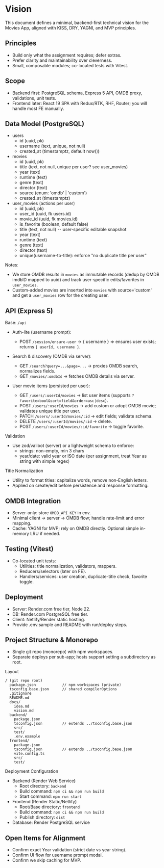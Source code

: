 # Vision

This document defines a minimal, backend-first technical vision for the Movies App, aligned with KISS, DRY, YAGNI, and MVP principles.

## Principles

- Build only what the assignment requires; defer extras.
- Prefer clarity and maintainability over cleverness.
- Small, composable modules; co-located tests with Vitest.

## Scope

- Backend first: PostgreSQL schema, Express 5 API, OMDB proxy, validations, unit tests.
- Frontend later: React 19 SPA with Redux/RTK, RHF, Router; you will handle most FE manually.

## Data Model (PostgreSQL)

- users
  - id (uuid, pk)
  - username (text, unique, not null)
  - created_at (timestamptz, default now())
- movies
  - id (uuid, pk)
  - title (text, not null, unique per user? see user_movies)
  - year (text)
  - runtime (text)
  - genre (text)
  - director (text)
  - source (enum: 'omdb' | 'custom')
  - created_at (timestamptz)
- user_movies (actions per user)
  - id (uuid, pk)
  - user_id (uuid, fk users.id)
  - movie_id (uuid, fk movies.id)
  - is_favorite (boolean, default false)
  - title (text, not null) -- user-specific editable snapshot
  - year (text)
  - runtime (text)
  - genre (text)
  - director (text)
  - unique(username-to-title): enforce "no duplicate title per user"

Notes:

- We store OMDB results in `movies` as immutable records (dedup by OMDB imdbID mapped to uuid) and track user-specific edits/favorites in `user_movies`.
- Custom-added movies are inserted into `movies` with source='custom' and get a `user_movies` row for the creating user.

## API (Express 5)

Base: `/api`

- Auth-lite (username prompt):

  - POST `/session/ensure-user` → { username } ⇒ ensures user exists; returns `{ userId, username }`.

- Search & discovery (OMDB via server):

  - GET `/search?query=...&page=...` → proxies OMDB search, normalizes fields.
  - GET `/movies/:omdbId` → fetches OMDB details via server.

- User movie items (persisted per user):
  - GET `/users/:userId/movies` → list user items (supports `?favorite=bool&sort=field&order=asc|desc`).
  - POST `/users/:userId/movies` → add custom or adopt OMDB movie; validates unique title per user.
  - PATCH `/users/:userId/movies/:id` → edit fields; validate schema.
  - DELETE `/users/:userId/movies/:id` → delete.
  - POST `/users/:userId/movies/:id/favorite` → toggle favorite.

Validation

- Use zod/valibot (server) or a lightweight schema to enforce:
  - strings: non-empty, min 3 chars
  - year/date: valid year or ISO date (per assignment, treat Year as string with simple regex)

Title Normalization

- Utility to format titles: capitalize words, remove non-English letters.
- Applied on create/edit before persistence and response formatting.

## OMDB Integration

- Server-only: store `OMDB_API_KEY` in env.
- Minimal client → server → OMDB flow; handle rate-limit and error mapping.
- Cache: YAGNI for MVP; rely on OMDB directly. Optional simple in-memory LRU if needed.

## Testing (Vitest)

- Co-located unit tests:
  - Utilities: title normalization, validators, mappers.
  - Reducers/selectors (later on FE).
  - Handlers/services: user creation, duplicate-title check, favorite toggle.

## Deployment

- Server: Render.com free tier, Node 22.
- DB: Render.com PostgreSQL free tier.
- Client: Netlify/Render static hosting.
- Provide .env.sample and README with run/deploy steps.

## Project Structure & Monorepo

- Single git repo (monorepo) with npm workspaces.
- Separate deploys per sub-app; hosts support setting a subdirectory as root.

Layout

```
/ (git repo root)
  package.json            // npm workspaces (private)
  tsconfig.base.json      // shared compilerOptions
  .gitignore
  README.md
  docs/
    idea.md
    vision.md
  backend/
    package.json
    tsconfig.json         // extends ../tsconfig.base.json
    src/
    test/
    .env.example
  frontend/
    package.json
    tsconfig.json         // extends ../tsconfig.base.json
    vite.config.ts
    src/
    test/
```

Deployment Configuration

- Backend (Render Web Service)
  - Root directory: `backend`
  - Build command: `npm ci && npm run build`
  - Start command: `npm run start`
- Frontend (Render Static/Netlify)
  - Root/Base directory: `frontend`
  - Build command: `npm ci && npm run build`
  - Publish directory: `dist`
- Database: Render PostgreSQL service

## Open Items for Alignment

- Confirm exact Year validation (strict date vs year string).
- Confirm UI flow for username prompt modal.
- Confirm we skip caching for MVP.
